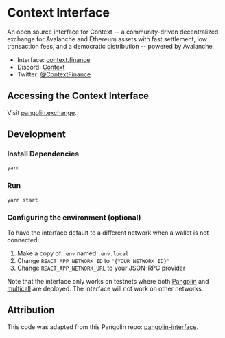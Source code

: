 # Context Interface

An open source interface for Context -- a community-driven decentralized exchange for Avalanche and Ethereum assets with fast settlement, low transaction fees, and a democratic distribution -- powered by Avalanche.

- Interface: [context.finance](https://context.finance)
- Discord: [Context](https://discord.gg/P9Jzt9pbxM)
- Twitter: [@ContextFinance](https://twitter.com/ContextFinance)

## Accessing the Context Interface

Visit [pangolin.exchange](https://context.finance).

## Development

### Install Dependencies

```bash
yarn
```

### Run

```bash
yarn start
```

### Configuring the environment (optional)

To have the interface default to a different network when a wallet is not connected:

1. Make a copy of `.env` named `.env.local`
2. Change `REACT_APP_NETWORK_ID` to `"{YOUR_NETWORK_ID}"`
3. Change `REACT_APP_NETWORK_URL` to your JSON-RPC provider

Note that the interface only works on testnets where both
[Pangolin](https://github.com/pangolindex/exchange-contracts) and
[multicall](https://github.com/makerdao/multicall) are deployed.
The interface will not work on other networks.

## Attribution

This code was adapted from this Pangolin repo: [pangolin-interface](https://github.com/pangolindex/interface).
